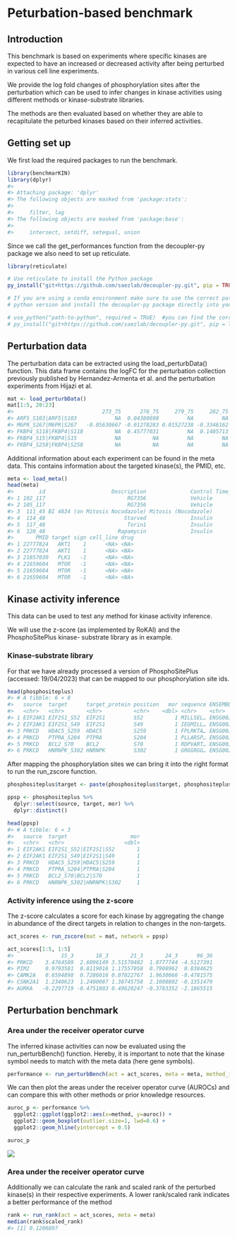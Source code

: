 # Peturbation-based benchmark

## Introduction

This benchmark is based on experiments where specific kinases are
expected to have an increased or decreased activity after being
perturbed in various cell line experiments.

We provide the log fold changes of phosphorylation sites after the
perturbation which can be used to infer changes in kinase activities
using different methods or kinase-substrate libraries.

The methods are then evaluated based on whether they are able to
recapitulate the peturbed kinases based on their inferred activities.

## Getting set up

We first load the required packages to run the benchmark.

``` r
library(benchmarKIN)
library(dplyr)
#> 
#> Attaching package: 'dplyr'
#> The following objects are masked from 'package:stats':
#> 
#>     filter, lag
#> The following objects are masked from 'package:base':
#> 
#>     intersect, setdiff, setequal, union
```

Since we call the get_performances function from the decoupler-py
package we also need to set up reticulate.

``` r
library(reticulate)

# Use reticulate to install the Python package
py_install("git+https://github.com/saezlab/decoupler-py.git", pip = TRUE)

# If you are using a conda environment make sure to use the correct path for your
# python version and install the decoupler-py package directly into your environment

# use_python("path-to-python", required = TRUE)  #you can find the correct path by activating your environment and typing "which python" into the terminal
# py_install("git+https://github.com/saezlab/decoupler-py.git", pip = TRUE, envname = "path-to-environment")
```

## Perturbation data

The perturbation data can be extracted using the load_perturbData()
function. This data frame contains the logFC for the perturbation
collection previously published by Hernandez-Armenta et al. and the
perturbation experiments from Hijazi et al.

``` r
mat <- load_perturbData()
mat[1:5, 20:23]
#>                            273_75      276_75     279_75     282_75
#> ARF5_S103|ARF5|S103            NA  0.04380698         NA         NA
#> M6PR_S267|M6PR|S267   -0.05630667 -0.01278283 0.01527238 -0.3346162
#> FKBP4_S118|FKBP4|S118          NA  0.45777031         NA  0.1405713
#> FKBP4_S15|FKBP4|S15            NA          NA         NA         NA
#> FKBP4_S258|FKBP4|S258          NA          NA         NA         NA
```

Additional information about each experiment can be found in the meta
data. This contains information about the targeted kinase(s), the PMID,
etc.

``` r
meta <- load_meta()
head(meta)
#>        id                     Description              Control Time_min
#> 1 102_117                          RG7356              Vehicle       30
#> 2 105_117                          RG7356              Vehicle       90
#> 3  111_45 BI 4834 (on Mitosis Nocodazole) Mitosis (Nocodazole)       15
#> 4  114_48                         Starved              Insulin       NA
#> 5  117_48                          Torin1              Insulin       NA
#> 6  120_48                       Rapamycin              Insulin       NA
#>       PMID target sign cell_line drug
#> 1 22777824   AKT1    1      <NA> <NA>
#> 2 22777824   AKT1    1      <NA> <NA>
#> 3 21857030   PLK1   -1      <NA> <NA>
#> 4 21659604   MTOR   -1      <NA> <NA>
#> 5 21659604   MTOR   -1      <NA> <NA>
#> 6 21659604   MTOR   -1      <NA> <NA>
```

## Kinase activity inference

This data can be used to test any method for kinase activity inference.

We will use the z-score (as implemented by RoKAI) and the
PhosphoSitePlus kinase- substrate library as in example.

### Kinase-substrate library

For that we have already processed a version of PhosphoSitePlus
(accessed: 19/04/2023) that can be mapped to our phosphorylation site
ids.

``` r
head(phosphositeplus)
#> # A tibble: 6 × 8
#>   source  target      target_protein position   mor sequence ENSEMBL ENSEMBLPROT
#>   <chr>   <chr>       <chr>          <chr>    <dbl> <chr>    <chr>   <chr>      
#> 1 EIF2AK1 EIF2S1_S52  EIF2S1         S52          1 MILLSEL… ENSG00… <NA>       
#> 2 EIF2AK1 EIF2S1_S49  EIF2S1         S49          1 IEGMILL… ENSG00… <NA>       
#> 3 PRKCD   HDAC5_S259  HDAC5          S259         1 FPLRKTA… ENSG00… <NA>       
#> 4 PRKCD   PTPRA_S204  PTPRA          S204         1 PLLARSP… ENSG00… <NA>       
#> 5 PRKCD   BCL2_S70    BCL2           S70          1 RDPVART… ENSG00… <NA>       
#> 6 PRKCD   HNRNPK_S302 HNRNPK         S302         1 GRGGRGG… ENSG00… <NA>
```

After mapping the phosphorylation sites we can bring it into the right
format to run the run_zscore function.

``` r
phosphositeplus$target <- paste(phosphositeplus$target, phosphositeplus$target_protein, phosphositeplus$position, sep = "|")

ppsp <- phosphositeplus %>%
  dplyr::select(source, target, mor) %>%
  dplyr::distinct()

head(ppsp)
#> # A tibble: 6 × 3
#>   source  target                    mor
#>   <chr>   <chr>                   <dbl>
#> 1 EIF2AK1 EIF2S1_S52|EIF2S1|S52       1
#> 2 EIF2AK1 EIF2S1_S49|EIF2S1|S49       1
#> 3 PRKCD   HDAC5_S259|HDAC5|S259       1
#> 4 PRKCD   PTPRA_S204|PTPRA|S204       1
#> 5 PRKCD   BCL2_S70|BCL2|S70           1
#> 6 PRKCD   HNRNPK_S302|HNRNPK|S302     1
```

### Activity inference using the z-score

The z-score calculates a score for each kinase by aggregating the change
in abundance of the direct targets in relation to changes in the
non-targets.

``` r
act_scores <- run_zscore(mat = mat, network = ppsp)

act_scores[1:5, 1:5]
#>               15_3       18_3       21_3       24_3      96_36
#> PRKCD    3.4764589  2.6096149 3.51570482  1.0777744 -4.5127391
#> PIM2     0.9793581  0.8119016 1.17557058  0.7908962  0.8384625
#> CAMK2A   0.6594898  0.7286016 0.07022767  1.9630066 -0.4781575
#> CSNK2A1  1.2340623  1.2400087 1.38745758  2.1008802 -0.1351479
#> AURKA   -0.2297719 -0.4751803 0.49620247 -0.3783352 -2.1865515
```

## Perturbation benchmark

### Area under the receiver operator curve

The inferred kinase activities can now be evaluated using the
run_perturbBench() function. Hereby, it is important to note that the
kinase symbol needs to match with the meta data (here gene symbols).

``` r
performance <- run_perturbBench(act = act_scores, meta = meta, method_id = "zscore_ppsp")
```

We can then plot the areas under the receiver operator curve (AUROCs)
and can compare this with other methods or prior knowledge resources.

``` r
auroc_p <- performance %>%
  ggplot2::ggplot(ggplot2::aes(x=method, y=auroc)) +
  ggplot2::geom_boxplot(outlier.size=1, lwd=0.6) +
  ggplot2::geom_hline(yintercept = 0.5)

auroc_p
```

![](/private/var/folders/th/nbdnn8l96tx88tt8nm212dpw0000gn/T/Rtmp0r0KxJ/preview-34134fcfa2cb.dir/perturbBench_files/figure-markdown_github/plot-1.png)

### Area under the receiver operator curve

Additionally we can calculate the rank and scaled rank of the perturbed
kinase(s) in their respective experiments. A lower rank/scaled rank
indicates a better performance of the method

``` r
rank <- run_rank(act = act_scores, meta = meta)
median(rank$scaled_rank)
#> [1] 0.1206897
```
